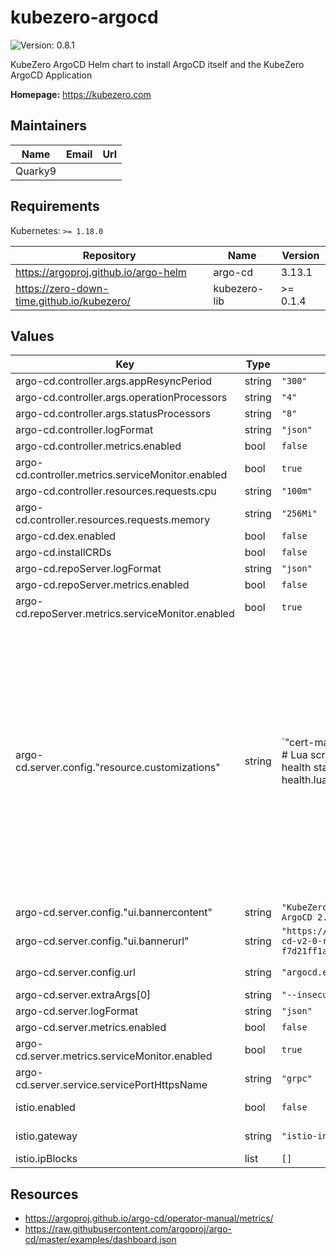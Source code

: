 # kubezero-argocd

![Version: 0.8.1](https://img.shields.io/badge/Version-0.8.1-informational?style=flat-square)

KubeZero ArgoCD Helm chart to install ArgoCD itself and the KubeZero ArgoCD Application

**Homepage:** <https://kubezero.com>

## Maintainers

| Name | Email | Url |
| ---- | ------ | --- |
| Quarky9 |  |  |

## Requirements

Kubernetes: `>= 1.18.0`

| Repository | Name | Version |
|------------|------|---------|
| https://argoproj.github.io/argo-helm | argo-cd | 3.13.1 |
| https://zero-down-time.github.io/kubezero/ | kubezero-lib | >= 0.1.4 |

## Values

| Key | Type | Default | Description |
|-----|------|---------|-------------|
| argo-cd.controller.args.appResyncPeriod | string | `"300"` |  |
| argo-cd.controller.args.operationProcessors | string | `"4"` |  |
| argo-cd.controller.args.statusProcessors | string | `"8"` |  |
| argo-cd.controller.logFormat | string | `"json"` |  |
| argo-cd.controller.metrics.enabled | bool | `false` |  |
| argo-cd.controller.metrics.serviceMonitor.enabled | bool | `true` |  |
| argo-cd.controller.resources.requests.cpu | string | `"100m"` |  |
| argo-cd.controller.resources.requests.memory | string | `"256Mi"` |  |
| argo-cd.dex.enabled | bool | `false` |  |
| argo-cd.installCRDs | bool | `false` |  |
| argo-cd.repoServer.logFormat | string | `"json"` |  |
| argo-cd.repoServer.metrics.enabled | bool | `false` |  |
| argo-cd.repoServer.metrics.serviceMonitor.enabled | bool | `true` |  |
| argo-cd.server.config."resource.customizations" | string | `"cert-manager.io/Certificate:\n  # Lua script for customizing the health status assessment\n  health.lua: |\n    hs = {}\n    if obj.status ~= nil then\n      if obj.status.conditions ~= nil then\n        for i, condition in ipairs(obj.status.conditions) do\n          if condition.type == \"Ready\" and condition.status == \"False\" then\n            hs.status = \"Degraded\"\n            hs.message = condition.message\n            return hs\n          end\n          if condition.type == \"Ready\" and condition.status == \"True\" then\n            hs.status = \"Healthy\"\n            hs.message = condition.message\n            return hs\n          end\n        end\n      end\n    end\n    hs.status = \"Progressing\"\n    hs.message = \"Waiting for certificate\"\n    return hs\n"` |  |
| argo-cd.server.config."ui.bannercontent" | string | `"KubeZero Release 2.20 incl. ArgoCD 2.0 -> Release notes"` |  |
| argo-cd.server.config."ui.bannerurl" | string | `"https://blog.argoproj.io/argo-cd-v2-0-rc1-is-here-f7d21ff1aa64"` |  |
| argo-cd.server.config.url | string | `"argocd.example.com"` | ArgoCD hostname to be exposed via Istio |
| argo-cd.server.extraArgs[0] | string | `"--insecure"` |  |
| argo-cd.server.logFormat | string | `"json"` |  |
| argo-cd.server.metrics.enabled | bool | `false` |  |
| argo-cd.server.metrics.serviceMonitor.enabled | bool | `true` |  |
| argo-cd.server.service.servicePortHttpsName | string | `"grpc"` |  |
| istio.enabled | bool | `false` | Deploy Istio VirtualService to expose ArgoCD |
| istio.gateway | string | `"istio-ingress/ingressgateway"` | Name of the Istio gateway to add the VirtualService to |
| istio.ipBlocks | list | `[]` |  |

## Resources
- https://argoproj.github.io/argo-cd/operator-manual/metrics/
- https://raw.githubusercontent.com/argoproj/argo-cd/master/examples/dashboard.json
